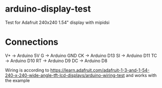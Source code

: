arduino-display-test
====================

Test for Adafruit 240x240 1.54" display with mipidsi

# Connections
V+ -> Arduino 5V
G  -> Arduino GND
CK -> Arduino D13
SI -> Arduino D11
TC -> Arduino D10
RT -> Arduino D9
DC -> Arduino D8

Wiring is according to https://learn.adafruit.com/adafruit-1-3-and-1-54-240-x-240-wide-angle-tft-lcd-displays/arduino-wiring-test and works with the example
